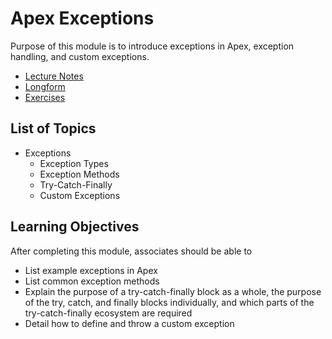 # Apex Exceptions

Purpose of this module is to introduce exceptions in Apex, exception handling, and custom exceptions.

* [Lecture Notes](<./LNApex Exceptions.md>)
* [Longform](</LFApex Exceptions.md>)
* [Exercises]()

## List of Topics

* Exceptions
  * Exception Types
  * Exception Methods
  * Try-Catch-Finally
  * Custom Exceptions

## Learning Objectives

After completing this module, associates should be able to

* List example exceptions in Apex
* List common exception methods
* Explain the purpose of a try-catch-finally block as a whole, the purpose of the try, catch, and finally blocks individually, and which parts of the try-catch-finally ecosystem are required
* Detail how to define and throw a custom exception
